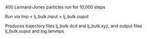 400 Lennard-Jones particles run for 10,000 steps

Run via lmp < lj_bulk.input > lj_bulk.ouput

Produces trajectory files lj_bulk.dcd and lj_bulk.xyz, and output files lj_bulk.ouput and log.lammps
